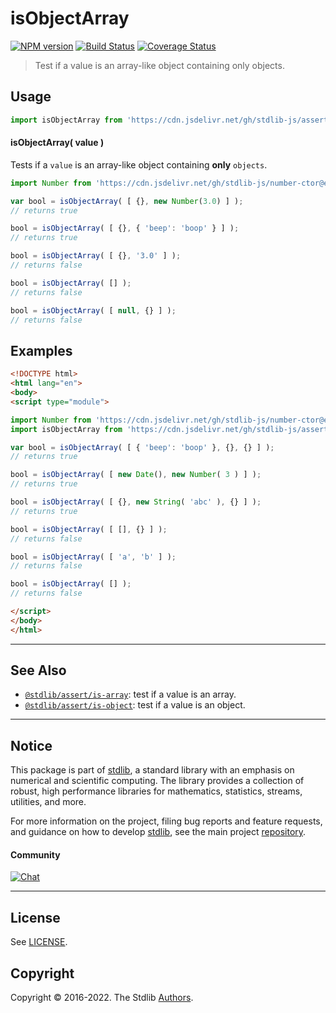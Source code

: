 <!--

@license Apache-2.0

Copyright (c) 2018 The Stdlib Authors.

Licensed under the Apache License, Version 2.0 (the "License");
you may not use this file except in compliance with the License.
You may obtain a copy of the License at

   http://www.apache.org/licenses/LICENSE-2.0

Unless required by applicable law or agreed to in writing, software
distributed under the License is distributed on an "AS IS" BASIS,
WITHOUT WARRANTIES OR CONDITIONS OF ANY KIND, either express or implied.
See the License for the specific language governing permissions and
limitations under the License.

-->

# isObjectArray

[![NPM version][npm-image]][npm-url] [![Build Status][test-image]][test-url] [![Coverage Status][coverage-image]][coverage-url] <!-- [![dependencies][dependencies-image]][dependencies-url] -->

> Test if a value is an array-like object containing only objects.



<section class="usage">

## Usage

```javascript
import isObjectArray from 'https://cdn.jsdelivr.net/gh/stdlib-js/assert-is-object-array@esm/index.mjs';
```

#### isObjectArray( value )

Tests if a `value` is an array-like object containing **only** `objects`.

<!-- eslint-disable no-new-wrappers, object-curly-newline -->

```javascript
import Number from 'https://cdn.jsdelivr.net/gh/stdlib-js/number-ctor@esm/index.mjs';

var bool = isObjectArray( [ {}, new Number(3.0) ] );
// returns true

bool = isObjectArray( [ {}, { 'beep': 'boop' } ] );
// returns true

bool = isObjectArray( [ {}, '3.0' ] );
// returns false

bool = isObjectArray( [] );
// returns false

bool = isObjectArray( [ null, {} ] );
// returns false
```

</section>

<!-- /.usage -->

<section class="examples">

## Examples

<!-- eslint-disable no-new-wrappers, object-curly-newline -->

<!-- eslint no-undef: "error" -->

```html
<!DOCTYPE html>
<html lang="en">
<body>
<script type="module">

import Number from 'https://cdn.jsdelivr.net/gh/stdlib-js/number-ctor@esm/index.mjs';
import isObjectArray from 'https://cdn.jsdelivr.net/gh/stdlib-js/assert-is-object-array@esm/index.mjs';

var bool = isObjectArray( [ { 'beep': 'boop' }, {}, {} ] );
// returns true

bool = isObjectArray( [ new Date(), new Number( 3 ) ] );
// returns true

bool = isObjectArray( [ {}, new String( 'abc' ), {} ] );
// returns true

bool = isObjectArray( [ [], {} ] );
// returns false

bool = isObjectArray( [ 'a', 'b' ] );
// returns false

bool = isObjectArray( [] );
// returns false

</script>
</body>
</html>
```

</section>

<!-- /.examples -->

<!-- Section for related `stdlib` packages. Do not manually edit this section, as it is automatically populated. -->

<section class="related">

* * *

## See Also

-   <span class="package-name">[`@stdlib/assert/is-array`][@stdlib/assert/is-array]</span><span class="delimiter">: </span><span class="description">test if a value is an array.</span>
-   <span class="package-name">[`@stdlib/assert/is-object`][@stdlib/assert/is-object]</span><span class="delimiter">: </span><span class="description">test if a value is an object.</span>

</section>

<!-- /.related -->

<!-- Section for all links. Make sure to keep an empty line after the `section` element and another before the `/section` close. -->


<section class="main-repo" >

* * *

## Notice

This package is part of [stdlib][stdlib], a standard library with an emphasis on numerical and scientific computing. The library provides a collection of robust, high performance libraries for mathematics, statistics, streams, utilities, and more.

For more information on the project, filing bug reports and feature requests, and guidance on how to develop [stdlib][stdlib], see the main project [repository][stdlib].

#### Community

[![Chat][chat-image]][chat-url]

---

## License

See [LICENSE][stdlib-license].


## Copyright

Copyright &copy; 2016-2022. The Stdlib [Authors][stdlib-authors].

</section>

<!-- /.stdlib -->

<!-- Section for all links. Make sure to keep an empty line after the `section` element and another before the `/section` close. -->

<section class="links">

[npm-image]: http://img.shields.io/npm/v/@stdlib/assert-is-object-array.svg
[npm-url]: https://npmjs.org/package/@stdlib/assert-is-object-array

[test-image]: https://github.com/stdlib-js/assert-is-object-array/actions/workflows/test.yml/badge.svg?branch=main
[test-url]: https://github.com/stdlib-js/assert-is-object-array/actions/workflows/test.yml?query=branch:main

[coverage-image]: https://img.shields.io/codecov/c/github/stdlib-js/assert-is-object-array/main.svg
[coverage-url]: https://codecov.io/github/stdlib-js/assert-is-object-array?branch=main

<!--

[dependencies-image]: https://img.shields.io/david/stdlib-js/assert-is-object-array.svg
[dependencies-url]: https://david-dm.org/stdlib-js/assert-is-object-array/main

-->

[chat-image]: https://img.shields.io/gitter/room/stdlib-js/stdlib.svg
[chat-url]: https://gitter.im/stdlib-js/stdlib/

[stdlib]: https://github.com/stdlib-js/stdlib

[stdlib-authors]: https://github.com/stdlib-js/stdlib/graphs/contributors

[umd]: https://github.com/umdjs/umd
[es-module]: https://developer.mozilla.org/en-US/docs/Web/JavaScript/Guide/Modules

[deno-url]: https://github.com/stdlib-js/assert-is-object-array/tree/deno
[umd-url]: https://github.com/stdlib-js/assert-is-object-array/tree/umd
[esm-url]: https://github.com/stdlib-js/assert-is-object-array/tree/esm
[branches-url]: https://github.com/stdlib-js/assert-is-object-array/blob/main/branches.md

[stdlib-license]: https://raw.githubusercontent.com/stdlib-js/assert-is-object-array/main/LICENSE

<!-- <related-links> -->

[@stdlib/assert/is-array]: https://github.com/stdlib-js/assert-is-array/tree/esm

[@stdlib/assert/is-object]: https://github.com/stdlib-js/assert-is-object/tree/esm

<!-- </related-links> -->

</section>

<!-- /.links -->
